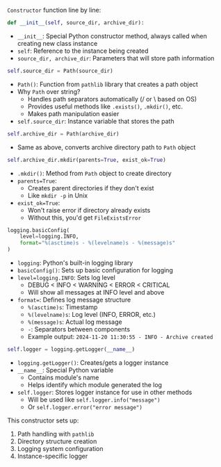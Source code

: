 `Constructor` function line by line:

```python
def __init__(self, source_dir, archive_dir):
```

- `__init__`: Special Python constructor method, always called when creating new class instance
- `self`: Reference to the instance being created
- `source_dir, archive_dir`: Parameters that will store path information

```python
self.source_dir = Path(source_dir)
```

- `Path()`: Function from `pathlib` library that creates a path object
- Why `Path` over string?
  - Handles path separators automatically (/ or \ based on OS)
  - Provides useful methods like `.exists()`, `.mkdir()`, etc.
  - Makes path manipulation easier
- `self.source_dir`: Instance variable that stores the path

```python
self.archive_dir = Path(archive_dir)
```

- Same as above, converts archive directory path to `Path` object

```python
self.archive_dir.mkdir(parents=True, exist_ok=True)
```

- `.mkdir()`: Method from `Path` object to create directory
- `parents=True`:
  - Creates parent directories if they don't exist
  - Like `mkdir -p` in Unix
- `exist_ok=True`:
  - Won't raise error if directory already exists
  - Without this, you'd get `FileExistsError`

```python
logging.basicConfig(
    level=logging.INFO,
    format="%(asctime)s - %(levelname)s - %(message)s"
)
```

- `logging`: Python's built-in logging library
- `basicConfig()`: Sets up basic configuration for logging
- `level=logging.INFO`: Sets log level
  - DEBUG < INFO < WARNING < ERROR < CRITICAL
  - Will show all messages at INFO level and above
- `format=`: Defines log message structure
  - `%(asctime)s`: Timestamp
  - `%(levelname)s`: Log level (INFO, ERROR, etc.)
  - `%(message)s`: Actual log message
  - `-`: Separators between components
  - Example output: `2024-11-20 11:30:55 - INFO - Archive created`

```python
self.logger = logging.getLogger(__name__)
```

- `logging.getLogger()`: Creates/gets a logger instance
- `__name__`: Special Python variable
  - Contains module's name
  - Helps identify which module generated the log
- `self.logger`: Stores logger instance for use in other methods
  - Will be used like `self.logger.info("message")`
  - Or `self.logger.error("error message")`

This constructor sets up:

1. Path handling with `pathlib`
2. Directory structure creation
3. Logging system configuration
4. Instance-specific logger
